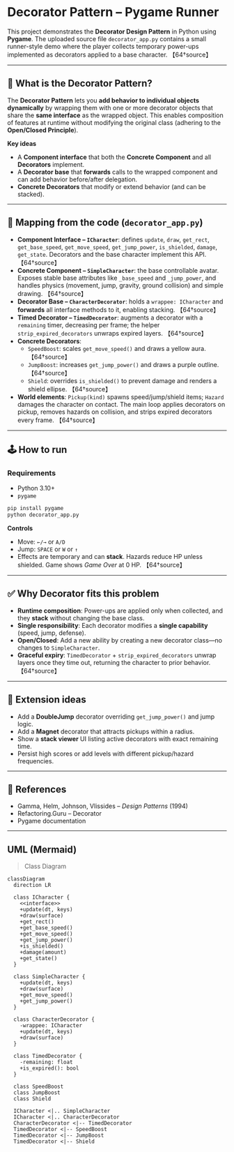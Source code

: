 # Decorator Pattern – Pygame Runner

This project demonstrates the **Decorator Design Pattern** in Python using **Pygame**. The uploaded source file `decorator_app.py` contains a small runner-style demo where the player collects temporary power-ups implemented as decorators applied to a base character. 【64†source】

---

## 🎯 What is the Decorator Pattern?

The **Decorator Pattern** lets you **add behavior to individual objects dynamically** by wrapping them with one or more decorator objects that share the **same interface** as the wrapped object. This enables composition of features at runtime without modifying the original class (adhering to the **Open/Closed Principle**).

**Key ideas**
- A **Component interface** that both the **Concrete Component** and all **Decorators** implement.  
- A **Decorator base** that **forwards** calls to the wrapped component and can add behavior before/after delegation.  
- **Concrete Decorators** that modify or extend behavior (and can be stacked).

---

## 🧩 Mapping from the code (`decorator_app.py`)

- **Component Interface – `ICharacter`**: defines `update`, `draw`, `get_rect`, `get_base_speed`, `get_move_speed`, `get_jump_power`, `is_shielded`, `damage`, `get_state`. Decorators and the base character implement this API. 【64†source】  
- **Concrete Component – `SimpleCharacter`**: the base controllable avatar. Exposes stable base attributes like `_base_speed` and `_jump_power`, and handles physics (movement, jump, gravity, ground collision) and simple drawing. 【64†source】  
- **Decorator Base – `CharacterDecorator`**: holds a `wrappee: ICharacter` and **forwards** all interface methods to it, enabling stacking. 【64†source】  
- **Timed Decorator – `TimedDecorator`**: augments a decorator with a `remaining` timer, decreasing per frame; the helper `strip_expired_decorators` unwraps expired layers. 【64†source】  
- **Concrete Decorators**:  
  - `SpeedBoost`: scales `get_move_speed()` and draws a yellow aura. 【64†source】  
  - `JumpBoost`: increases `get_jump_power()` and draws a purple outline. 【64†source】  
  - `Shield`: overrides `is_shielded()` to prevent damage and renders a shield ellipse. 【64†source】  
- **World elements**: `Pickup(kind)` spawns speed/jump/shield items; `Hazard` damages the character on contact. The main loop applies decorators on pickup, removes hazards on collision, and strips expired decorators every frame. 【64†source】

---

## 🕹 How to run

### Requirements
- Python 3.10+
- `pygame`

```bash
pip install pygame
python decorator_app.py
```

**Controls**
- Move: `←/→` or `A/D`  
- Jump: `SPACE` or `W` or `↑`  
- Effects are temporary and can **stack**. Hazards reduce HP unless shielded. Game shows *Game Over* at 0 HP. 【64†source】

---

## ✅ Why Decorator fits this problem

- **Runtime composition**: Power-ups are applied only when collected, and they **stack** without changing the base class.  
- **Single responsibility**: Each decorator modifies a **single capability** (speed, jump, defense).  
- **Open/Closed**: Add a new ability by creating a new decorator class—no changes to `SimpleCharacter`.  
- **Graceful expiry**: `TimedDecorator` + `strip_expired_decorators` unwrap layers once they time out, returning the character to prior behavior. 【64†source】

---

## 🧠 Extension ideas

- Add a **DoubleJump** decorator overriding `get_jump_power()` and jump logic.  
- Add a **Magnet** decorator that attracts pickups within a radius.  
- Show a **stack viewer** UI listing active decorators with exact remaining time.  
- Persist high scores or add levels with different pickup/hazard frequencies.

---

## 📖 References

- Gamma, Helm, Johnson, Vlissides – *Design Patterns* (1994)  
- Refactoring.Guru – Decorator  
- Pygame documentation

---

## UML (Mermaid)

> Class Diagram

```mermaid
classDiagram
  direction LR

  class ICharacter {
    <<interface>>
    +update(dt, keys)
    +draw(surface)
    +get_rect()
    +get_base_speed()
    +get_move_speed()
    +get_jump_power()
    +is_shielded()
    +damage(amount)
    +get_state()
  }

  class SimpleCharacter {
    +update(dt, keys)
    +draw(surface)
    +get_move_speed()
    +get_jump_power()
  }

  class CharacterDecorator {
    -wrappee: ICharacter
    +update(dt, keys)
    +draw(surface)
  }

  class TimedDecorator {
    -remaining: float
    +is_expired(): bool
  }

  class SpeedBoost
  class JumpBoost
  class Shield

  ICharacter <|.. SimpleCharacter
  ICharacter <|.. CharacterDecorator
  CharacterDecorator <|-- TimedDecorator
  TimedDecorator <|-- SpeedBoost
  TimedDecorator <|-- JumpBoost
  TimedDecorator <|-- Shield
```
